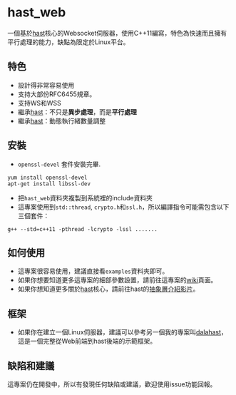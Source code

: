 # hast_web

一個基於[hast](https://github.com/hn12404988/hast)核心的Websocket伺服器，使用C++11編寫，特色為快速而且擁有平行處理的能力，缺點為限定於Linux平台。

## 特色

* 設計得非常容易使用
* 支持大部份RFC6455規章。
* 支持WS和WSS
* 繼承[hast](https://github.com/hn12404988/hast)：不只是**異步處理**，而是**平行處理**
* 繼承[hast](https://github.com/hn12404988/hast)：動態執行緒數量調整

## 安裝

* `openssl-devel` 套件安裝完畢.
```
yum install openssl-devel
apt-get install libssl-dev
```
* 把`hast_web`資料夾複製到系統裡的include資料夾
* 這專案使用到`std::thread`, `crypto.h`和`ssl.h`，所以編譯指令可能需包含以下三個套件：
```
g++ --std=c++11 -pthread -lcrypto -lssl .......
```

## 如何使用

* 這專案很容易使用，建議直接看`examples`資料夾即可。
* 如果你想要知道更多這專案的細部參數設置，請前往這專案的[wiki](https://github.com/hn12404988/hast_web/wiki)頁面。
* 如果你想知道更多關於[hast](https://github.com/hn12404988/hast)核心，請前往hast的[抽象層介紹影片](https://www.youtube.com/watch?v=G41F7xHC2bs)。

## 框架

* 如果你在建立一個Linux伺服器，建議可以參考另一個我的專案叫[dalahast](https://github.com/hn12404988/dalahast)，這是一個完整從Web前端到hast後端的示範框架。

## 缺陷和建議

這專案仍在開發中，所以有發現任何缺陷或建議，歡迎使用issue功能回報。

